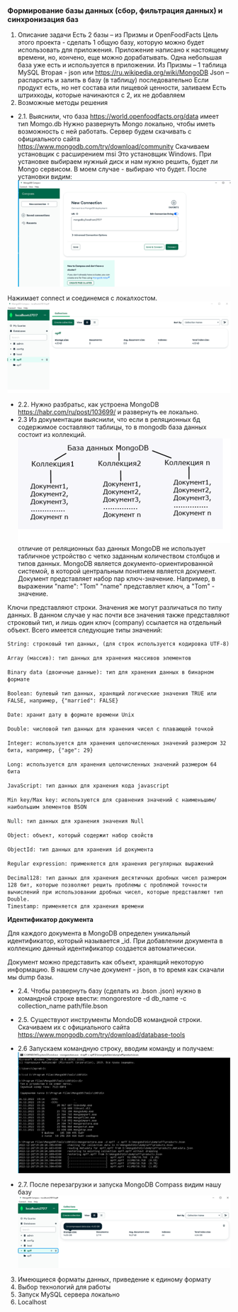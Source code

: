 ### Формирование базы данных (сбор, фильтрация данных) и синхронизация баз
1. Описание задачи
Есть 2 базы – из Призмы и OpenFoodFacts
Цель этого проекта - сделать 1 общую базу, которую можно будет использовать для приложения. Приложение написано к настоящему времени, но, кончено, еще можно дорабатывать. 
Одна небольшая база уже есть и используется в приложении. Из Призмы – 1 таблица MySQL
Вторая  - json или https://ru.wikipedia.org/wiki/MongoDB 
Json – распарсить и залить в базу (в таблицу) последовательно
Если продукт есть, но нет состава или пищевой ценности, заливаем
Есть штрихкоды, которые начинаются с 2, их не добавляем
2. Возможные методы решения
+ 2.1. Выяснили, что база https://world.openfoodfacts.org/data имеет тип Momgo.db Нужно развернуть Mongo локально, чтобы иметь возможность с ней работать.
Сервер будем скачивать с официального сайта https://www.mongodb.com/try/download/community 
Скачиваем установщик с расширением msi
Это установщик Windows. При установке выбираем нужный диск и нам нужно решить, будет ли Mongo сервисом. В моем случае - выбираю что будет.
После установки видим:
![Первый экран Mongo](pictures/mongo1.png)

 Нажимает connect и соединемся с локалхостом.
 ![второй экран Mongo](pictures/mongo2.png)
 + 2.2. Нужно разбратьс, как устроена MongoDB https://habr.com/ru/post/103699/ и развернуть ее локально. 
 + 2.3 Из документации выяснили, что если в реляционных бд содержимое составляют таблицы, то в mongodb база данных состоит из коллекций. 
 ![Mongo - устройство БД](pictures/mango.png)
  отличие от реляционных баз данных MongoDB не использует табличное устройство с четко заданным количеством столбцов и типов данных. MongoDB является документо-ориентированной системой, в которой центральным понятием является документ.
Документ представляет набор пар ключ-значение. Например, в выражении "name": "Tom" "name" представляет ключ, а "Tom" - значение.

Ключи представляют строки. Значения же могут различаться по типу данных. В данном случае у нас почти все значения также представляют строковый тип, и лишь один ключ (company) ссылается на отдельный объект. Всего имеется следующие типы значений:

    String: строковый тип данных, (для строк используется кодировка UTF-8)

    Array (массив): тип данных для хранения массивов элементов

    Binary data (двоичные данные): тип для хранения данных в бинарном формате

    Boolean: булевый тип данных, хранящий логические значения TRUE или FALSE, например, {"married": FALSE}

    Date: хранит дату в формате времени Unix

    Double: числовой тип данных для хранения чисел с плавающей точкой

    Integer: используется для хранения целочисленных значений размером 32 бита, например, {"age": 29}

    Long: используется для хранения целочисленных значений размером 64 бита

    JavaScript: тип данных для хранения кода javascript

    Min key/Max key: используются для сравнения значений с наименьшим/наибольшим элементов BSON

    Null: тип данных для хранения значения Null

    Object: объект, который содержит набор свойств

    ObjectId: тип данных для хранения id документа

    Regular expression: применяется для хранения регулярных выражений

    Decimal128: тип данных для хранения десятичных дробных чисел размером 128 бит, которые позволяют решить проблемы с проблемой точности вычислений при использовании дробных чисел, которые представляют тип Double.
    Timestamp: применяется для хранения времени
**Идентификатор документа**

Для каждого документа в MongoDB определен уникальный идентификатор, который называется _id. При добавлении документа в коллекцию данный идентификатор создается автоматически. 
    
Документ можно представить как объект, хранящий некоторую информацию.
В нашем случае документ - json, в то время как скачали мы dump базы. 
+ 2.4. Чтобы развернуть базу (сделать из .bson .json) нужно в командной строке ввести:
mongorestore -d db_name -c collection_name path/file.bson
+ 2.5. Существуют инструменты MondoDB командной строки. Скачиваем их с официального сайта https://www.mongodb.com/try/download/database-tools 
+ 2.6 Запускаем командную строку, вводим команду и получаем:
 ![разворачиваем базу](pictures/dump_restore.png)
 
+ 2.7. После перезагрузки и запуска MongoDB Compass видим нашу базу
 ![база развернута](pictures/data_restored.png)
3. Имеющиеся форматы данных, приведение к единому формату
4. Выбор технологий для работы
5. Запуск MySQL сервера локально
6. Localhost